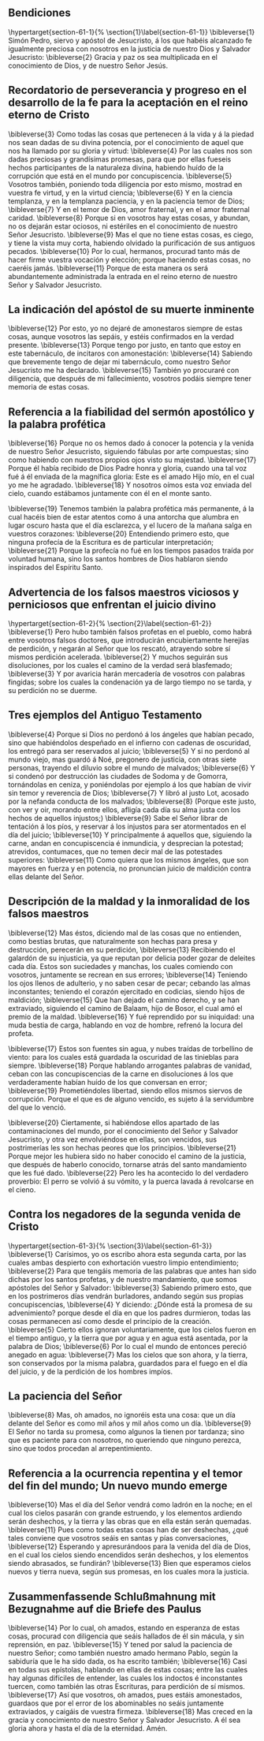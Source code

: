 ## Bendiciones
\hypertarget{section-61-1}{%
\section{1}\label{section-61-1}}
\bibleverse{1} Simón Pedro, siervo y apóstol de Jesucristo, á los que habéis alcanzado fe igualmente preciosa con nosotros en la justicia de nuestro Dios y Salvador Jesucristo: 
\bibleverse{2} Gracia y paz os sea multiplicada en el conocimiento de Dios, y de nuestro Señor Jesús.

## Recordatorio de perseverancia y progreso en el desarrollo de la fe para la aceptación en el reino eterno de Cristo
 
\bibleverse{3} Como todas las cosas que pertenecen á la vida y á la piedad nos sean dadas de su divina potencia, por el conocimiento de aquel que nos ha llamado por su gloria y virtud: 
\bibleverse{4} Por las cuales nos son dadas preciosas y grandísimas promesas, para que por ellas fueseis hechos participantes de la naturaleza divina, habiendo huído de la corrupción que está en el mundo por concupiscencia. 
\bibleverse{5} Vosotros también, poniendo toda diligencia por esto mismo, mostrad en vuestra fe virtud, y en la virtud ciencia; 
\bibleverse{6} Y en la ciencia templanza, y en la templanza paciencia, y en la paciencia temor de Dios; 
\bibleverse{7} Y en el temor de Dios, amor fraternal, y en el amor fraternal caridad. 
\bibleverse{8} Porque si en vosotros hay estas cosas, y abundan, no os dejarán estar ociosos, ni estériles en el conocimiento de nuestro Señor Jesucristo. 
\bibleverse{9} Mas el que no tiene estas cosas, es ciego, y tiene la vista muy corta, habiendo olvidado la purificación de sus antiguos pecados. 
\bibleverse{10} Por lo cual, hermanos, procurad tanto más de hacer firme vuestra vocación y elección; porque haciendo estas cosas, no caeréis jamás. 
\bibleverse{11} Porque de esta manera os será abundantemente administrada la entrada en el reino eterno de nuestro Señor y Salvador Jesucristo.

## La indicación del apóstol de su muerte inminente
 
\bibleverse{12} Por esto, yo no dejaré de amonestaros siempre de estas cosas, aunque vosotros las sepáis, y estéis confirmados en la verdad presente. 
\bibleverse{13} Porque tengo por justo, en tanto que estoy en este tabernáculo, de incitaros con amonestación: 
\bibleverse{14} Sabiendo que brevemente tengo de dejar mi tabernáculo, como nuestro Señor Jesucristo me ha declarado. 
\bibleverse{15} También yo procuraré con diligencia, que después de mi fallecimiento, vosotros podáis siempre tener memoria de estas cosas.

## Referencia a la fiabilidad del sermón apostólico y la palabra profética
 
\bibleverse{16} Porque no os hemos dado á conocer la potencia y la venida de nuestro Señor Jesucristo, siguiendo fábulas por arte compuestas; sino como habiendo con nuestros propios ojos visto su majestad. 
\bibleverse{17} Porque él había recibido de Dios Padre honra y gloria, cuando una tal voz fué á él enviada de la magnífica gloria: Este es el amado Hijo mío, en el cual yo me he agradado. 
\bibleverse{18} Y nosotros oímos esta voz enviada del cielo, cuando estábamos juntamente con él en el monte santo.

 
\bibleverse{19} Tenemos también la palabra profética más permanente, á la cual hacéis bien de estar atentos como á una antorcha que alumbra en lugar oscuro hasta que el día esclarezca, y el lucero de la mañana salga en vuestros corazones: 
\bibleverse{20} Entendiendo primero esto, que ninguna profecía de la Escritura es de particular interpretación; 
\bibleverse{21} Porque la profecía no fué en los tiempos pasados traída por voluntad humana, sino los santos hombres de Dios hablaron siendo inspirados del Espíritu Santo. 

## Advertencia de los falsos maestros viciosos y perniciosos que enfrentan el juicio divino
\hypertarget{section-61-2}{%
\section{2}\label{section-61-2}}
\bibleverse{1} Pero hubo también falsos profetas en el pueblo, como habrá entre vosotros falsos doctores, que introducirán encubiertamente herejías de perdición, y negarán al Señor que los rescató, atrayendo sobre sí mismos perdición acelerada. 
\bibleverse{2} Y muchos seguirán sus disoluciones, por los cuales el camino de la verdad será blasfemado; 
\bibleverse{3} Y por avaricia harán mercadería de vosotros con palabras fingidas; sobre los cuales la condenación ya de largo tiempo no se tarda, y su perdición no se duerme.

## Tres ejemplos del Antiguo Testamento
 
\bibleverse{4} Porque si Dios no perdonó á los ángeles que habían pecado, sino que habiéndolos despeñado en el infierno con cadenas de oscuridad, los entregó para ser reservados al juicio; 
\bibleverse{5} Y si no perdonó al mundo viejo, mas guardó á Noé, pregonero de justicia, con otras siete personas, trayendo el diluvio sobre el mundo de malvados; 
\bibleverse{6} Y si condenó por destrucción las ciudades de Sodoma y de Gomorra, tornándolas en ceniza, y poniéndolas por ejemplo á los que habían de vivir sin temor y reverencia de Dios; 
\bibleverse{7} Y libró al justo Lot, acosado por la nefanda conducta de los malvados; 
\bibleverse{8} (Porque este justo, con ver y oir, morando entre ellos, afligía cada día su alma justa con los hechos de aquellos injustos;) 
\bibleverse{9} Sabe el Señor librar de tentación á los píos, y reservar á los injustos para ser atormentados en el día del juicio; 
\bibleverse{10} Y principalmente á aquellos que, siguiendo la carne, andan en concupiscencia é inmundicia, y desprecian la potestad; atrevidos, contumaces, que no temen decir mal de las potestades superiores: 
\bibleverse{11} Como quiera que los mismos ángeles, que son mayores en fuerza y en potencia, no pronuncian juicio de maldición contra ellas delante del Señor.

## Descripción de la maldad y la inmoralidad de los falsos maestros
 
\bibleverse{12} Mas éstos, diciendo mal de las cosas que no entienden, como bestias brutas, que naturalmente son hechas para presa y destrucción, perecerán en su perdición, 
\bibleverse{13} Recibiendo el galardón de su injusticia, ya que reputan por delicia poder gozar de deleites cada día. Estos son suciedades y manchas, los cuales comiendo con vosotros, juntamente se recrean en sus errores; 
\bibleverse{14} Teniendo los ojos llenos de adulterio, y no saben cesar de pecar; cebando las almas inconstantes; teniendo el corazón ejercitado en codicias, siendo hijos de maldición; 
\bibleverse{15} Que han dejado el camino derecho, y se han extraviado, siguiendo el camino de Balaam, hijo de Bosor, el cual amó el premio de la maldad. 
\bibleverse{16} Y fué reprendido por su iniquidad: una muda bestia de carga, hablando en voz de hombre, refrenó la locura del profeta.

 
\bibleverse{17} Estos son fuentes sin agua, y nubes traídas de torbellino de viento: para los cuales está guardada la oscuridad de las tinieblas para siempre. 
\bibleverse{18} Porque hablando arrogantes palabras de vanidad, ceban con las concupiscencias de la carne en disoluciones á los que verdaderamente habían huído de los que conversan en error; 
\bibleverse{19} Prometiéndoles libertad, siendo ellos mismos siervos de corrupción. Porque el que es de alguno vencido, es sujeto á la servidumbre del que lo venció.

 
\bibleverse{20} Ciertamente, si habiéndose ellos apartado de las contaminaciones del mundo, por el conocimiento del Señor y Salvador Jesucristo, y otra vez envolviéndose en ellas, son vencidos, sus postrimerías les son hechas peores que los principios. 
\bibleverse{21} Porque mejor les hubiera sido no haber conocido el camino de la justicia, que después de haberlo conocido, tornarse atrás del santo mandamiento que les fué dado. 
\bibleverse{22} Pero les ha acontecido lo del verdadero proverbio: El perro se volvió á su vómito, y la puerca lavada á revolcarse en el cieno. 

## Contra los negadores de la segunda venida de Cristo
\hypertarget{section-61-3}{%
\section{3}\label{section-61-3}}
\bibleverse{1} Carísimos, yo os escribo ahora esta segunda carta, por las cuales ambas despierto con exhortación vuestro limpio entendimiento; 
\bibleverse{2} Para que tengáis memoria de las palabras que antes han sido dichas por los santos profetas, y de nuestro mandamiento, que somos apóstoles del Señor y Salvador: 
\bibleverse{3} Sabiendo primero esto, que en los postrimeros días vendrán burladores, andando según sus propias concupiscencias, 
\bibleverse{4} Y diciendo: ¿Dónde está la promesa de su advenimiento? porque desde el día en que los padres durmieron, todas las cosas permanecen así como desde el principio de la creación. 
\bibleverse{5} Cierto ellos ignoran voluntariamente, que los cielos fueron en el tiempo antiguo, y la tierra que por agua y en agua está asentada, por la palabra de Dios; 
\bibleverse{6} Por lo cual el mundo de entonces pereció anegado en agua: 
\bibleverse{7} Mas los cielos que son ahora, y la tierra, son conservados por la misma palabra, guardados para el fuego en el día del juicio, y de la perdición de los hombres impíos.

## La paciencia del Señor
 
\bibleverse{8} Mas, oh amados, no ignoréis esta una cosa: que un día delante del Señor es como mil años y mil años como un día. 
\bibleverse{9} El Señor no tarda su promesa, como algunos la tienen por tardanza; sino que es paciente para con nosotros, no queriendo que ninguno perezca, sino que todos procedan al arrepentimiento.

## Referencia a la ocurrencia repentina y el temor del fin del mundo; Un nuevo mundo emerge
 
\bibleverse{10} Mas el día del Señor vendrá como ladrón en la noche; en el cual los cielos pasarán con grande estruendo, y los elementos ardiendo serán deshechos, y la tierra y las obras que en ella están serán quemadas. 
\bibleverse{11} Pues como todas estas cosas han de ser deshechas, ¿qué tales conviene que vosotros seáis en santas y pías conversaciones, 
\bibleverse{12} Esperando y apresurándoos para la venida del día de Dios, en el cual los cielos siendo encendidos serán deshechos, y los elementos siendo abrasados, se fundirán? 
\bibleverse{13} Bien que esperamos cielos nuevos y tierra nueva, según sus promesas, en los cuales mora la justicia.

## Zusammenfassende Schlußmahnung mit Bezugnahme auf die Briefe des Paulus
 
\bibleverse{14} Por lo cual, oh amados, estando en esperanza de estas cosas, procurad con diligencia que seáis hallados de él sin mácula, y sin reprensión, en paz. 
\bibleverse{15} Y tened por salud la paciencia de nuestro Señor; como también nuestro amado hermano Pablo, según la sabiduría que le ha sido dada, os ha escrito también; 
\bibleverse{16} Casi en todas sus epístolas, hablando en ellas de estas cosas; entre las cuales hay algunas difíciles de entender, las cuales los indoctos é inconstantes tuercen, como también las otras Escrituras, para perdición de sí mismos. 
\bibleverse{17} Así que vosotros, oh amados, pues estáis amonestados, guardaos que por el error de los abominables no seáis juntamente extraviados, y caigáis de vuestra firmeza. 
\bibleverse{18} Mas creced en la gracia y conocimiento de nuestro Señor y Salvador Jesucristo. A él sea gloria ahora y hasta el día de la eternidad. Amén. 